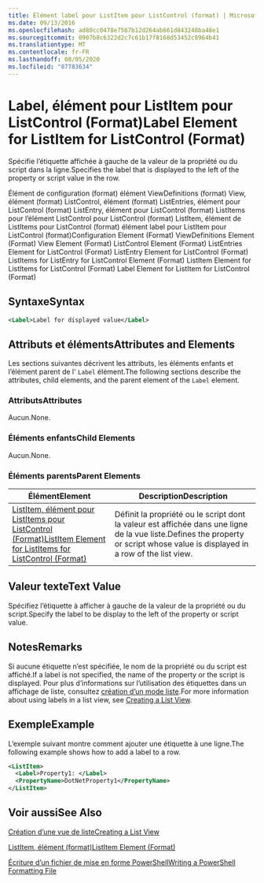 ```yaml
---
title: Élément label pour ListItem pour ListControl (format) | Microsoft Docs
ms.date: 09/13/2016
ms.openlocfilehash: ad80cc0478e7567b12d264ab661d843248ba48e1
ms.sourcegitcommit: 0907b8c6322d2c7c61b17f8168d53452c8964b41
ms.translationtype: MT
ms.contentlocale: fr-FR
ms.lasthandoff: 08/05/2020
ms.locfileid: "87783634"
---
```

# <a name="label-element-for-listitem-for-listcontrol-format"></a><span data-ttu-id="4eeed-102">Label, élément pour ListItem pour ListControl (Format)</span><span class="sxs-lookup"><span data-stu-id="4eeed-102">Label Element for ListItem for ListControl (Format)</span></span>

<span data-ttu-id="4eeed-103">Spécifie l’étiquette affichée à gauche de la valeur de la propriété ou du script dans la ligne.</span><span class="sxs-lookup"><span data-stu-id="4eeed-103">Specifies the label that is displayed to the left of the property or script value in the row.</span></span>

<span data-ttu-id="4eeed-104">Élément de configuration (format) élément ViewDefinitions (format) View, élément (format) ListControl, élément (format) ListEntries, élément pour ListControl (format) ListEntry, élément pour ListControl (format) ListItems pour l’élément ListControl pour ListControl (format) ListItem, élément de ListItems pour ListControl (format) élément label pour ListItem pour ListControl (format)</span><span class="sxs-lookup"><span data-stu-id="4eeed-104">Configuration Element (Format) ViewDefinitions Element (Format) View Element (Format) ListControl Element (Format) ListEntries Element for ListControl (Format) ListEntry Element for ListControl (Format) ListItems for ListEntry for ListControl Element (Format) ListItem Element for ListItems for ListControl (Format) Label Element for ListItem for ListControl (Format)</span></span>

## <a name="syntax"></a><span data-ttu-id="4eeed-105">Syntaxe</span><span class="sxs-lookup"><span data-stu-id="4eeed-105">Syntax</span></span>

```xml
<Label>Label for displayed value</Label>
```

## <a name="attributes-and-elements"></a><span data-ttu-id="4eeed-106">Attributs et éléments</span><span class="sxs-lookup"><span data-stu-id="4eeed-106">Attributes and Elements</span></span>

<span data-ttu-id="4eeed-107">Les sections suivantes décrivent les attributs, les éléments enfants et l’élément parent de l' `Label` élément.</span><span class="sxs-lookup"><span data-stu-id="4eeed-107">The following sections describe the attributes, child elements, and the parent element of the `Label` element.</span></span>

### <a name="attributes"></a><span data-ttu-id="4eeed-108">Attributs</span><span class="sxs-lookup"><span data-stu-id="4eeed-108">Attributes</span></span>

<span data-ttu-id="4eeed-109">Aucun.</span><span class="sxs-lookup"><span data-stu-id="4eeed-109">None.</span></span>

### <a name="child-elements"></a><span data-ttu-id="4eeed-110">Éléments enfants</span><span class="sxs-lookup"><span data-stu-id="4eeed-110">Child Elements</span></span>

<span data-ttu-id="4eeed-111">Aucun.</span><span class="sxs-lookup"><span data-stu-id="4eeed-111">None.</span></span>

### <a name="parent-elements"></a><span data-ttu-id="4eeed-112">Éléments parents</span><span class="sxs-lookup"><span data-stu-id="4eeed-112">Parent Elements</span></span>

|<span data-ttu-id="4eeed-113">Élément</span><span class="sxs-lookup"><span data-stu-id="4eeed-113">Element</span></span>|<span data-ttu-id="4eeed-114">Description</span><span class="sxs-lookup"><span data-stu-id="4eeed-114">Description</span></span>|
|-------------|-----------------|
|[<span data-ttu-id="4eeed-115">ListItem, élément pour ListItems pour ListControl (Format)</span><span class="sxs-lookup"><span data-stu-id="4eeed-115">ListItem Element for ListItems for ListControl (Format)</span></span>](./listitem-element-for-listitems-for-listcontrol-format.md)|<span data-ttu-id="4eeed-116">Définit la propriété ou le script dont la valeur est affichée dans une ligne de la vue liste.</span><span class="sxs-lookup"><span data-stu-id="4eeed-116">Defines the property or script whose value is displayed in a row of the list view.</span></span>|

## <a name="text-value"></a><span data-ttu-id="4eeed-117">Valeur texte</span><span class="sxs-lookup"><span data-stu-id="4eeed-117">Text Value</span></span>

<span data-ttu-id="4eeed-118">Spécifiez l’étiquette à afficher à gauche de la valeur de la propriété ou du script.</span><span class="sxs-lookup"><span data-stu-id="4eeed-118">Specify the label to be display to the left of the property or script value.</span></span>

## <a name="remarks"></a><span data-ttu-id="4eeed-119">Notes</span><span class="sxs-lookup"><span data-stu-id="4eeed-119">Remarks</span></span>

<span data-ttu-id="4eeed-120">Si aucune étiquette n’est spécifiée, le nom de la propriété ou du script est affiché.</span><span class="sxs-lookup"><span data-stu-id="4eeed-120">If a label is not specified, the name of the property or the script is displayed.</span></span> <span data-ttu-id="4eeed-121">Pour plus d’informations sur l’utilisation des étiquettes dans un affichage de liste, consultez [création d’un mode liste](./creating-a-list-view.md).</span><span class="sxs-lookup"><span data-stu-id="4eeed-121">For more information about using labels in a list view, see [Creating a List View](./creating-a-list-view.md).</span></span>

## <a name="example"></a><span data-ttu-id="4eeed-122">Exemple</span><span class="sxs-lookup"><span data-stu-id="4eeed-122">Example</span></span>

<span data-ttu-id="4eeed-123">L’exemple suivant montre comment ajouter une étiquette à une ligne.</span><span class="sxs-lookup"><span data-stu-id="4eeed-123">The following example shows how to add a label to a row.</span></span>

```xml
<ListItem>
  <Label>Property1: </Label>
  <PropertyName>DotNetProperty1</PropertyName>
</ListItem>

```

## <a name="see-also"></a><span data-ttu-id="4eeed-124">Voir aussi</span><span class="sxs-lookup"><span data-stu-id="4eeed-124">See Also</span></span>

[<span data-ttu-id="4eeed-125">Création d’une vue de liste</span><span class="sxs-lookup"><span data-stu-id="4eeed-125">Creating a List View</span></span>](./creating-a-list-view.md)

[<span data-ttu-id="4eeed-126">ListItem, élément (format)</span><span class="sxs-lookup"><span data-stu-id="4eeed-126">ListItem Element (Format)</span></span>](./listitem-element-for-listitems-for-listcontrol-format.md)

[<span data-ttu-id="4eeed-127">Écriture d’un fichier de mise en forme PowerShell</span><span class="sxs-lookup"><span data-stu-id="4eeed-127">Writing a PowerShell Formatting File</span></span>](./writing-a-powershell-formatting-file.md)
